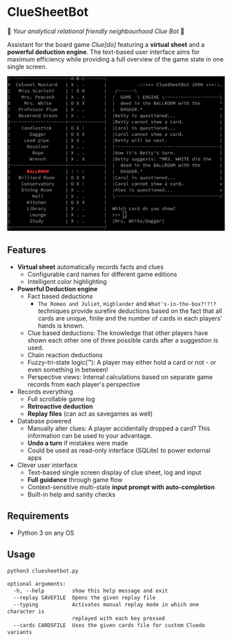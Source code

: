 # ClueSheetBot
:game_die: *Your analytical relational friendly neighbourhood Clue Bot* :game_die:

Assistant for the board game *Clue[do]* featuring a **virtual sheet** and a **powerful deduction engine**.
The text-based user interface aims for maximum efficiency while providing a full overview of the game state in one single screen.

![Mid-game screenshot](screenshot.png)

## Features
- **Virtual sheet** automatically records facts and clues
  - Configurable card names for different game editions
  - Intelligent color highlighting
- **Powerful Deduction engine**
  - Fact based deductions
    - `The Romeo and Juliet`, `Highlander` and `What's-in-the-box?!?!?` techniques provide surefire deductions based on the fact that all cards are unique, finite and the number of cards in each players' hands is known.
  - Clue based deductions: The knowledge that other players have shown each other one of three possible cards after a suggestion is used.
  - Chain reaction deductions
  - Fuzzy-tri-state logic(:tm:): A player may either hold a card or not - or even something in between!
  - Perspective views: Internal calculations based on separate game records from each player's perspective
- Records everything
  - Full scrollable game log
  - **Retroactive deduction**
  - **Replay files** (can act as savegames as well)
- Database powered
  - Manually alter clues: A player accidentally dropped a card? This information can be used to your advantage.
  - **Undo a turn** if mistakes were made
  - Could be used as read-only interface (SQLite) to power external apps
- Clever user interface
  - Text-based single screen display of clue sheet, log and input
  - **Full guidance** through game flow
  - Context-sensitive multi-state **input prompt with auto-completion**
  - Built-in help and sanity checks

## Requirements
- Python 3 on any OS

## Usage
```
python3 cluesheetbot.py
```

```
optional arguments:
  -h, --help         show this help message and exit
  --replay SAVEFILE  Opens the given replay file
  --typing           Activates manual replay mode in which one character is
                     replayed with each key pressed
  --cards CARDSFILE  Uses the given cards file for custom Cluedo variants
```
